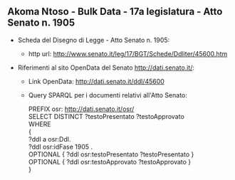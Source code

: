 ## Akoma Ntoso - Bulk Data - 17a legislatura - Atto Senato n. 1905 ##

* Scheda del Disegno di Legge - Atto Senato n. 1905:
	* http url: http://www.senato.it/leg/17/BGT/Schede/Ddliter/45600.htm

* Riferimenti al sito OpenData del Senato http://dati.senato.it/:
	* Link OpenData: http://dati.senato.it/ddl/45600
	* Query SPARQL per i documenti relativi all'Atto Senato:

        PREFIX osr: <http://dati.senato.it/osr/>  
		SELECT DISTINCT ?testoPresentato ?testoApprovato  
		WHERE  
		{  
		    ?ddl a osr:Ddl.  
		    ?ddl osr:idFase 1905 .  
		    OPTIONAL { ?ddl osr:testoPresentato ?testoPresentato }  
		    OPTIONAL { ?ddl osr:testoApprovato ?testoApprovato }  
		}
		